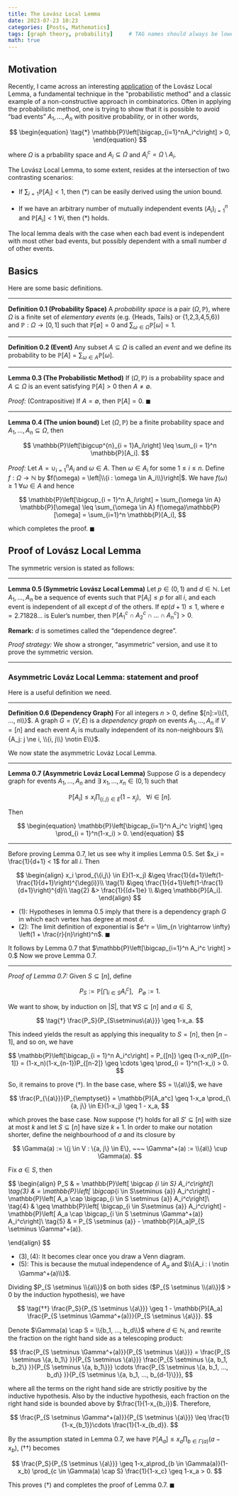 ```yaml
---
title: The Lovász Local Lemma
date: 2023-07-23 10:23
categories: [Posts, Mathematics]
tags: [graph theory, probability]     # TAG names should always be lowercase
math: true
---
```

## Motivation
Recently, I came across an interesting [application]((https://www.jupiterzw.com/posts/splitting-graphs/#hypergraph-colouring)) of the Lovász Local Lemma, a fundamental technique in the "probabilistic method" and a classic example of a non-constructive approach in combinatorics. Often in applying the probabilistic method, one is trying to show that it is possible to avoid “bad events” $A_1, ..., A_n$ with positive probability, or in other words,

$$
\begin{equation}
\tag{*}
    \mathbb{P}\left[\bigcap_{i=1}^nA_i^c\right] > 0,
\end{equation}
$$

where $\Omega$ is a prbability space and  $A_i \subseteq \Omega$ and $A_i^c = \Omega \setminus A_i$.

The Lovász Local Lemma, to some extent, resides at the intersection of two contrasting scenarios:

- If $\sum_{i = 1} \mathbb{P}[A_i]<1$, then (*) can be easily derived using the union bound.

- If we have an arbitrary number of mutually independent events $(A_i)_{i = 1}^n$ and $\mathbb{P}[A_i] < 1~\forall i$, then (*) holds.

The local lemma deals with the case when each bad event is independent with most other
bad events, but possibly dependent with a small number $d$ of other events.
<!-- A prototypical application of this result is the [hypergraph $2$-colouring problem](https://www.jupiterzw.com/posts/splitting-graphs/#hypergraph-colouring). -->


## Basics
Here are some basic definitions.

---
**Definition 0.1 (Probability Space)**
A *probability space* is a pair $(\Omega, \mathbb{P})$, where $\Omega$ is a finite set of *elementary events* (e.g. {Heads, Tails} or {1,2,3,4,5,6}) and $\mathbb{P}:\Omega \to [0,1]$ such that $\mathbb{P}[\emptyset] = 0$ and  $\sum_{\omega \in \Omega} \mathbb{P}[\omega] = 1$.

---
**Definition 0.2 (Event)**
Any subset $A \subseteq \Omega$ is called an *event* and we define its probability to be $\mathbb{P}[A] = \sum_{\omega \in A}\mathbb{P}[\omega]$.

---
**Lemma 0.3 (The Probabilistic Method)**
 If $(\Omega, \mathbb{P})$ is a probability space and $A⊆\Omega$ is an event satisfying $\mathbb{P}[A]>0$ then $A \ne ∅$.

 *Proof:*
 (Contrapositive) If $A=∅$, then $\mathbb{P}[A]=0$. ◼

 ---
 **Lemma 0.4 (The union bound)**
 Let $(\Omega, \mathbb{P})$ be a finite probability space and $A_1, ..., A_n \subseteq \Omega$, then

 $$
    \mathbb{P}\left[\bigcup^{n}_{i = 1}A_i\right] \leq \sum_{i = 1}^n \mathbb{P}[A_i].
 $$

 *Proof:*
 Let $A = \cup_{i = 1}^nA_i$ and $\omega \in A$. Then $\omega \in A_i$ for some $1 \leq i \leq n$. Define $f:\Omega \to \mathbb{N}$ by $f(\omega) = \left|\\{i : \omega \in A_i\\}\right|$. We have $f(\omega) \geq 1 ~\forall \omega \in A$ and hence

 $$
    \mathbb{P}\left[\bigcup_{i = 1}^n A_i\right] = \sum_{\omega \in A} \mathbb{P}[\omega] \leq \sum_{\omega \in A} f(\omega)\mathbb{P}[\omega] = \sum_{i=1}^n \mathbb{P}[A_i],
 $$ 

which completes the proof. ◼

## Proof of Lovász Local Lemma

The symmetric version is stated as follows:

---
**Lemma 0.5 (Symmetric Lovász Local Lemma)**
Let $p \in (0,1)$ and $d \in \mathbb{N}$. 
Let $A_1,..., A_n$ be a sequence of events such that $\mathbb{P}[A_i] \leq p$ for all $i$, and each event is independent of all except $d$ of the others.
If $\text{e}p(d + 1) \leq 1$, where $\text{e}=2.71828...$ is Euler’s number, then $\mathbb{P}[A_1^c\cap A_2^c \cap ... \cap A_n^c] > 0$.

**Remark:** $d$ is sometimes called the “dependence degree”.

*Proof strategy:* We show a stronger, “asymmetric” version, and use it to prove the symmetric version.

---

### Asymmetric Lováz Local Lemma: statement and proof

Here is a useful definition we need.

---
**Definition 0.6 (Dependency Graph)**
For all integers $n > 0$, define $[n]:=\\{1, ..., n\\}$.
A graph $G = (V, E)$ is a *dependency graph* on events $A_1, ..., A_n$ if $V = [n]$ and each event $A_i$ is mutually independent of its non-neighbours $\\{A_j: j \ne i, \\{i, j\\} \notin E\\}$.

We now state the asymmetric Lováz Local Lemma.

---
**Lemma 0.7 (Asymmetric Lováz Local Lemma)**
Suppose $G$ is a dependecy graph for events $A_1, ...,A_n$ and $\exists~x_1, ..., x_n \in (0,1)$ such that

$$
    \begin{equation}
        \mathbb{P}[A_i] \leq x_i \prod_{\{i,j\} \in E}(1-x_j), ~~~\forall i \in [n].
    \end{equation}
$$

Then

$$
    \begin{equation}
        \mathbb{P}\left[\bigcap_{i=1}^n A_i^c \right] \geq  \prod_{i = 1}^n(1-x_i) > 0.
    \end{equation}
$$

---
Before proving Lemma 0.7, let us see why it implies Lemma 0.5. 
Set $x_i = \frac{1}{d+1} < 1$ for all $i$. 
Then

$$
\begin{align}
    x_i \prod_{\{i,j\} \in E}(1-x_j) &\geq \frac{1}{d+1}\left(1-\frac{1}{d+1}\right)^{\deg(i)}\\ \tag{1}
    &\geq \frac{1}{d+1}\left(1-\frac{1}{d+1}\right)^{d}\\ \tag{2}
    &> \frac{1}{(d+1)e} \\
    &\geq \mathbb{P}[A_i].
\end{align}
$$
- $(1):$ Hypotheses in lemma 0.5 imply that there is a dependency graph $G$ in which each vertex has degree at most $d$. 
- $(2):$ The limit definition of exponential is $e^r = \lim_{n \rightarrow \infty} \left(1 + \frac{r}{n}\right)^n$. ◼

It follows by Lemma 0.7 that $\mathbb{P}\left[\bigcap_{i=1}^n A_i^c \right] > 0.$ Now we prove Lemma 0.7. 

---
*Proof of Lemma 0.7:*
Given $S \subseteq [n]$, define

$$
    P_S:=\mathbb{P}\left[\bigcap_{i \in S}A_i^c\right], ~~~ P_{\emptyset}:=1.
$$

We want to show, by induction on $|S|$, 
that $\forall S \subseteq [n]$ and $a\in S$, 

$$
    \tag{†}
    \frac{P_S}{P_{S\setminus\{a\}}} \geq 1-x_a.
$$

This indeed yields the result as applying this inequality to $S = [n]$,
then $[n-1]$, and so on, we have

$$
    \mathbb{P}\left[\bigcap_{i = 1}^n A_i^c\right] =
    P_{[n]} \geq (1-x_n)P_{[n-1]} = 
    (1-x_n)(1-x_{n-1})P_{[n-2]} \geq \cdots \geq
    \prod_{i = 1}^n(1-x_i) > 0.
$$

So, it remains to prove $(†)$. 
In the base case, where $S = \\{a\\}$, we have

$$
    \frac{P_{\{a\}}}{P_{\emptyset}} = \mathbb{P}[A_a^c] \geq 1-x_a \prod_{\{a, j\} \in E}(1-x_j) \geq 1 - x_a,
$$

 which proves the base case. Now suppose $(†)$ holds for all $S' \subseteq [n]$ with size at most $k$ and let $S \subseteq [n]$ have size $k + 1$.
 In order to make our notation shorter, define the neighbourhood of $a$ and its closure by

 $$
    \Gamma(a) := \{j \in V : \{a, j\} \in E\}, ~~~ \Gamma^+(a) := \\{a\\} \cup \Gamma(a).
 $$

 Fix $a \in S$, then

 $$
 \begin{align}
    P_S & = \mathbb{P}\left[ \bigcap _{i \in S} A_i^c\right]\\ \tag{3}
    & = \mathbb{P}\left[ \bigcap_{i \in S\setminus \{a\}} A_i^c\right] - \mathbb{P}\left[ A_a \cap \bigcap_{i \in S \setminus \{a\}} A_i^c\right]\\ \tag{4}
    & \geq  \mathbb{P}\left[ \bigcap_{i \in S\setminus \{a\}} A_i^c\right] - \mathbb{P}\left[ A_a \cap \bigcap_{i \in S \setminus \Gamma^+(a)} A_i^c\right]\\ \tag{5}
    & = P_{S \setminus \{a\}} - \mathbb{P}[A_a]P_{S \setminus \Gamma^+(a)}.

 \end{align}
 $$

 - $(3), (4):$ It becomes clear once you draw a Venn diagram.
 - $(5):$ This is because the mutual independence of $A_a$ and $\\{A_i : i \notin \Gamma^+(a)\\}$. 

 Dividing $P_{S \setminus \\{a\\}}$ on both sides ($P_{S \setminus \\{a\\}}$ > 0 by the induction hypothesis), we have

 $$ \tag{††}
    \frac{P_S}{P_{S \setminus \{a\}}} \geq 1 - \mathbb{P}[A_a] \frac{P_{S \setminus \Gamma^+(a)}}{P_{S \setminus \{a\}}}.
 $$

 Denote $\Gamma(a) \cap S = \\{b_1, ..., b_d\\}$ where $d \in \mathbb{N}$,
 and rewrite the fraction on the right hand side as a telescoping product:

 $$
    \frac{P_{S \setminus \Gamma^+(a)}}{P_{S \setminus \{a\}}} = \frac{P_{S \setminus \{a, b_1\} }}{P_{S \setminus \{a\}}} \frac{P_{S \setminus \{a, b_1, b_2\} }}{P_{S \setminus \{a, b_1\}}} \cdots \frac{P_{S \setminus \{a, b_1, ..., b_d\} }}{P_{S \setminus \{a, b_1, ..., b_{d-1}\}}}, 
 $$

 where all the terms on the right hand side are strictly positive by the inductive hypothesis.
 Also by the inductive hypothesis, each fraction on the right hand side is bounded above by $\frac{1}{1-x_{b_i}}$. Therefore,

 $$
    \frac{P_{S \setminus \Gamma^+(a)}}{P_{S \setminus \{a\}}} \leq \frac{1}{1-x_{b_1}}\cdots \frac{1}{1-x_{b_d}}. 
 $$

 By the assumption stated in Lemma 0.7, we have $\mathbb{P}[A_a] \leq x_a \prod_{b \in \Gamma(a)} (a-x_b)$, $(††)$ becomes

 $$
    \frac{P_S}{P_{S \setminus \{a\}}} \geq 1-x_a\prod_{b \in \Gamma(a)}(1-x_b) \prod_{c \in \Gamma(a) \cap S} \frac{1}{1-x_c} \geq 1-x_a > 0. 
 $$

 This proves $(†)$ and completes the proof of Lemma 0.7. ◼

 